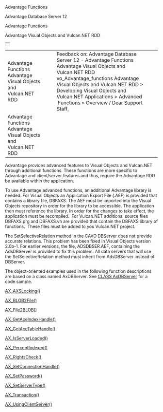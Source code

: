 Advantage Functions




Advantage Database Server 12  

Advantage Functions

Advantage Visual Objects and Vulcan.NET RDD

|  |
| --- |
|  |

|  |  |  |  |  |
| --- | --- | --- | --- | --- |
| Advantage Functions  Advantage Visual Objects and Vulcan.NET RDD |  |  | Feedback on: Advantage Database Server 12 - Advantage Functions Advantage Visual Objects and Vulcan.NET RDD vo\_Advantage\_functions Advantage Visual Objects and Vulcan.NET RDD > Developing Visual Objects and Vulcan.NET Applications > Advanced  Functions > Overview / Dear Support Staff, |  |
| Advantage Functions  Advantage Visual Objects and Vulcan.NET RDD |  |  |  |  |

Advantage provides advanced features to Visual Objects and Vulcan.NET through additional functions. These functions are more specific to Advantage and client/server features and thus, require the Advantage RDD be available within the application.

To use Advantage advanced functions, an additional Advantage library is needed. For Visual Objects an Application Export File (.AEF) is provided that contains a library file, DBFAXS. The AEF must be imported into the Visual Objects repository in order for the library to be accessible. The application then must reference the library. In order for the changes to take effect, the application must be recompiled.  For Vulcan.NET additional source files DBFAXS.prg and DBFAXS.vh are provided that contain the DBFAXS library of functions.  These files must be added to you Vulcan.NET project.

The SetSelectiveRelation method in the CAVO DBServer does not provide accurate relations. This problem has been fixed in Visual Objects version 2.0b-1. For earlier versions, the file, ADSDBSER.AEF, containing the AdsDBServer is provided to fix this problem. All data servers that will use the SetSelectiveRelation method must inherit from AdsDBServer instead of DBServer.

The object-oriented examples used in the following function descriptions are based on a class named AxDBServer. See [CLASS AxDBServer](vo_class_axdbserver.htm) for a code sample.

[AX\_AXSLocking()](vo_ax_axslocking.htm)

[AX\_BLOB2File()](vo_ax_blob2file.htm)

[AX\_File2BLOB()](vo_ax_file2blob.htm)

[AX\_GetAceIndexHandle()](vo_ax_getaceindexhandle.htm)

[AX\_GetAceTableHandle()](vo_ax_getacetablehandle.htm)

[AX\_IsServerLoaded()](vo_ax_isserverloaded.htm)

[AX\_PercentIndexed()](vo_ax_percentindexed.htm)

[AX\_RightsCheck()](vo_ax_rightscheck.htm)

[AX\_SetConnectionHandle()](vo_ax_setconnectionhandle.htm)

[AX\_SetPassword()](vo_ax_setpassword.htm)

[AX\_SetServerType()](vo_ax_setservertype.htm)

[AX\_Transaction()](vo_ax_transaction.htm)

[AX\_UsingClientServer()](vo_ax_usingclientserver.htm)